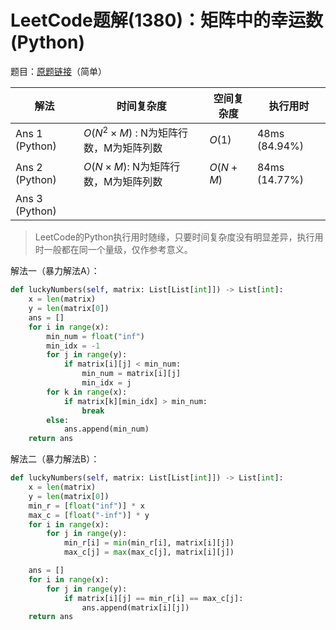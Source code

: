 # LeetCode题解(1380)：矩阵中的幸运数(Python)

题目：[原题链接](https://leetcode-cn.com/problems/lucky-numbers-in-a-matrix/)（简单）

| 解法           | 时间复杂度                            | 空间复杂度 | 执行用时      |
| -------------- | ------------------------------------- | ---------- | ------------- |
| Ans 1 (Python) | $O(N^2×M)$ : N为矩阵行数，M为矩阵列数 | $O(1)$     | 48ms (84.94%) |
| Ans 2 (Python) | $O(N×M)$: N为矩阵行数，M为矩阵列数    | $O(N+M)$   | 84ms (14.77%) |
| Ans 3 (Python) |                                       |            |               |

>  LeetCode的Python执行用时随缘，只要时间复杂度没有明显差异，执行用时一般都在同一个量级，仅作参考意义。

解法一（暴力解法A）：

```python
def luckyNumbers(self, matrix: List[List[int]]) -> List[int]:
    x = len(matrix)
    y = len(matrix[0])
    ans = []
    for i in range(x):
        min_num = float("inf")
        min_idx = -1
        for j in range(y):
            if matrix[i][j] < min_num:
                min_num = matrix[i][j]
                min_idx = j
        for k in range(x):
            if matrix[k][min_idx] > min_num:
                break
        else:
            ans.append(min_num)
    return ans
```

解法二（暴力解法B）：

```python
def luckyNumbers(self, matrix: List[List[int]]) -> List[int]:
    x = len(matrix)
    y = len(matrix[0])
    min_r = [float("inf")] * x
    max_c = [float("-inf")] * y
    for i in range(x):
        for j in range(y):
            min_r[i] = min(min_r[i], matrix[i][j])
            max_c[j] = max(max_c[j], matrix[i][j])

    ans = []
    for i in range(x):
        for j in range(y):
            if matrix[i][j] == min_r[i] == max_c[j]:
                ans.append(matrix[i][j])
    return ans
```